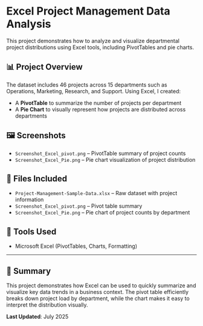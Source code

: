 # Excel Project Management Data Analysis

This project demonstrates how to analyze and visualize departmental project distributions using Excel tools, including PivotTables and pie charts.

## 📊 Project Overview

The dataset includes 46 projects across 15 departments such as Operations, Marketing, Research, and Support. Using Excel, I created:

- A **PivotTable** to summarize the number of projects per department
- A **Pie Chart** to visually represent how projects are distributed across departments

## 🖼️ Screenshots

- `Screenshot_Excel_pivot.png` – PivotTable summary of project counts  
- `Screenshot_Excel_Pie.png` – Pie chart visualization of project distribution

## 📁 Files Included

- `Project-Management-Sample-Data.xlsx` – Raw dataset with project information
- `Screenshot_Excel_pivot.png` – Pivot table summary
- `Screenshot_Excel_Pie.png` – Pie chart of project counts by department

## 🔧 Tools Used

- Microsoft Excel (PivotTables, Charts, Formatting)

---

## 🧠 Summary

This project demonstrates how Excel can be used to quickly summarize and visualize key data trends in a business context. The pivot table efficiently breaks down project load by department, while the chart makes it easy to interpret the distribution visually.

**Last Updated**: July 2025
